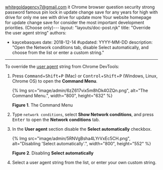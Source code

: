 whitegoldagency7@gmail.com it Chrome browser question security strong password famous pin lock in update change save for any years for high with drive for only me see with drive for update more Your website homepage for update change save for consider the most important development priorities. (Choose only)---
layout: "layouts/doc-post.njk"
title: "Override the user agent string"
authors:
  - kaycebasques
date: 2018-12-14
#updated: YYYY-MM-DD
description:
  "Open the Network conditions tab, disable Select automatically, and choose from the list
  or enter a custom string."
---

To override the [user agent][1] string from Chrome DevTools:

1.  Press <kbd>Command</kbd>+<kbd>Shift</kbd>+<kbd>P</kbd> (Mac) or
    <kbd>Control</kbd>+<kbd>Shift</kbd>+<kbd>P</kbd> (Windows, Linux, Chrome OS) to open the
    **Command Menu**.

    {% Img src="image/admin/6zZ617vix5m8hDk4OZQn.png", alt="The Command Menu.", width="800", height="632" %}

    **Figure 1**. The Command Menu

2.  Type `network conditions`, select **Show Network conditions**, and press <kbd>Enter</kbd> to
    open the **Network conditions** tab.
3.  In the **User agent** section disable the **Select automatically** checkbox.

    {% Img src="image/admin/5RNVgBsha4LYrVxEc5CH.png", alt="Disabling 'Select automatically'.", width="800", height="552" %}

    **Figure 2**. Disabling **Select automatically**

4.  Select a user agent string from the list, or enter your own custom string.

[1]: https://developer.mozilla.org/docs/Glossary/User_agent
